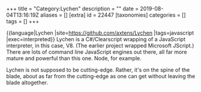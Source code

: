 +++
title = "Category:Lychen"
description = ""
date = 2019-08-04T13:16:19Z
aliases = []
[extra]
id = 22447
[taxonomies]
categories = []
tags = []
+++

{{language|Lychen
|site=https://github.com/axtens/Lychen
|tags=javascript
|exec=interpreted}}
Lychen is a C#/Clearscript wrapping of a JavaScript interpreter, in this case, V8. (The earlier project wrapped Microsoft JScript.) There are lots of command line JavaScript engines out there, all far more mature and powerful than this one. Node, for example.

Lychen is not supposed to be cutting-edge. Rather, it's on the spine of the blade, about as far from the cutting-edge as one can get without leaving the blade altogether.
